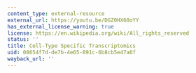 ```yaml
---
content_type: external-resource
external_url: https://youtu.be/DGZ0HX60oYY
has_external_license_warning: true
license: https://en.wikipedia.org/wiki/All_rights_reserved
status: ''
title: Cell-Type Specific Transcriptomics
uid: 08654f7d-de7b-4e65-891c-6b8cb5e47a6f
wayback_url: ''
---
```

